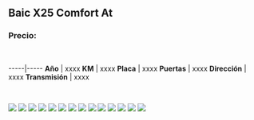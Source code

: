 ## Baic X25 Comfort At

### Precio:

<p>&nbsp;</p>

-----|-----
**Año** | xxxx
**KM** | xxxx
**Placa** | xxxx
**Puertas** | xxxx
**Dirección** | xxxx
**Transmisión** | xxxx


<p>&nbsp;</p>

<img src="images/Dfsk Glory 580 - 0.0004.jpg?raw=true"/>
<img src="images/Dfsk Glory 580 - 0.0192.jpg?raw=true"/>
<img src="images/Dfsk Glory 580 - 0.0612.jpg?raw=true"/>
<img src="images/Dfsk Glory 580 - 0.317.jpg?raw=true"/>
<img src="images/Dfsk Glory 580 - 0.3955.jpg?raw=true"/>
<img src="images/Dfsk Glory 580 - 0.4544.jpg?raw=true"/>
<img src="images/Dfsk Glory 580 - 0.5128.jpg?raw=true"/>
<img src="images/Dfsk Glory 580 - 0.5335.jpg?raw=true"/>
<img src="images/Dfsk Glory 580 - 0.5341.jpg?raw=true"/>
<img src="images/Dfsk Glory 580 - 0.5785.jpg?raw=true"/>
<img src="images/Dfsk Glory 580 - 0.7272.jpg?raw=true"/>
<img src="images/Dfsk Glory 580 - 0.8722.jpg?raw=true"/>
<img src="images/Dfsk Glory 580 - 0.9545.jpg?raw=true"/>
<img src="images/Dfsk Glory 580 - 0.9966.jpg?raw=true"/>



